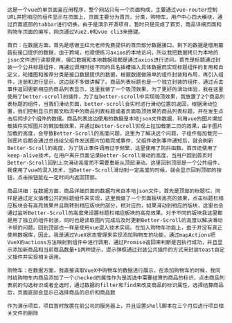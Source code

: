     这是一个vue的单页面富应用程序，整个网站只有一个页面构成，主要通过vue-router控制URL并把相应的组件显示在页面上，页面主要分为首页，分类，购物车，用户中心四大模块，通过页面底部的tabbar进行切换，由于是演示开源项目，暂时只是完成了首页，商品详细页面和购物车页面的编写，网页通过Vue2.0和vue cli3来搭建。
    
    首页：在数据方面，首先是感谢王红元老师免费提供的首页部分数据接口，剩下的数据是借用蘑菇街接口提供的数据，由于跨域，也顺便练习axios的本地访问，所以我把数据拷贝为本地的json文件进行读取使用，接口数据和本地数据我都是通过axios进行访问。首先是标题通过封装一个公共标题组件，再通过调用时给不同的具名插槽插入具体数据而实现标题组件的复用和自定义，轮播图和推荐分类是接口数据提供的数据，根据数据做简单的组件封装和布局，再引入组件，注册和进行显示，这边就不多做讲解了。商品列表标题也是一个独立封装的组件，通过点击事件返回更新相应的商品列表显示，这里我做了一个吸顶效果，为了更好的滑动体验，我在这里使用了better-scroll的插件，为了在better-scroll中实现吸顶效果，我放置了2个商品列表标题的组件，当我们滑动页面，better-scroll会实时进行滑动位置的返回，根据滑动位置，我们控制显示页面文档流中的商品列表标题或者页面吸顶效果的商品列表标题，并在发生点击后同步2个组件的数据。商品列表这边使用的数据是本地json文件数据，利用vue的图片懒加载插件实现图片的懒加载效果，并通过Better-Scroll实现上拉加载第二页的效果，由于图片加载的高度，会导致Better-Scroll的高度问题，这里为了解决这个问题，子组件每加载完一张图片后都会通过总线给父组件发送图片加载完成事件，父组件收到事件通知后，就会刷新Better-Scroll的高度，为了防止事件调用过于频繁，这里使用了防抖函数。首页还使用了keep-alive技术，在用户离开页面记录Better-Scroll滑动的高度，当用户回到首页时Better-Scroll回到上次滑动高度而不需要重新从顶部滑动。这里回到顶部是一个公共组件，我使用了vue的混入技术，当Better-Scroll滑动到一定高度的时候，就会显示回到顶部的按钮，点击按钮能在一定时间内返回顶部。
    
    商品详细：在数据方面，商品详细页面的数据均来自本地json文件，首先是顶部的标题栏，同样是通过定义插槽公共的标题组件来实现，这里我做了一个页面板块高亮的效果，点击标题栏相应板块会有高亮效果并且跳转到相应版块的部分，相对应的，如果滑动到相应的版块，这里也会通过监听Better-Scroll的高度来设置标题栏相应板块的高亮效果。对于不同的版块我这里都是用了独立的组件封装，同时也是读取图片完成后及时更新Better-Scroll的高度以解决滑动卡顿的问题。回到顶部也一样是使用vue混入技术实现。在加入购物车功能上，由于并没有真正使用数据库，因此，我是通过VueX状态管理来实现添加购物车的功能，通过mapActions把VueX的actions方法映射到组件中进行调用，通过Promise返回来判断是否执行成功，并且显示添加新商品和当前商品数量+1两种提示，提示弹框通过封装公共插件的方式来封装toast自定义插件并实现相关调用。
    
    购物车：在数据方面，我直接读取VueX中购物车的数据进行展示，在添加购物车的时候，我同时给购物车内商品添加了一个checked的属性作为是否选中需要结算的商品的标识，点击商品列表前的勾选标识或者全选时，通过数据的filter和find来改变商品的标识属性，选择结算商品后，页面底部会显示已选择商品的总价和商品数
    
    作为演示项目，项目暂时放置在前公司的服务器上，并且设置shell脚本在三个月后进行项目相关文件的删除
    

